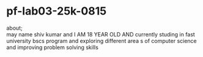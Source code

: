 # pf-lab03-25k-0815
about;  
may name shiv kumar and  I AM 18 YEAR OLD AND currently studing in fast university bscs program and exploring different area s of computer science and improving problem solving skills
